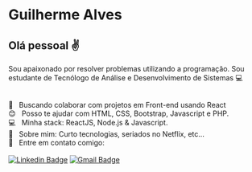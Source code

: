 # Guilherme Alves

## Olá pessoal :v:
Sou apaixonado por resolver problemas utilizando a programação.
Sou estudante de Tecnólogo de Análise e Desenvolvimento de Sistemas :computer:

 <br/> :purple_heart: &nbsp; Buscando colaborar com projetos em Front-end usando React
 <br/> :blush: &nbsp; Posso te ajudar com HTML, CSS, Bootstrap, Javascript e PHP.
 <br/> :computer: &nbsp; Minha stack: ReactJS, Node.js & Javascript.
 <br/> 💬  &nbsp; Sobre mim: Curto tecnologias, seriados no Netflix, etc...
 <br/> :email: &nbsp; Entre em contato comigo:
 <br/> <br/>[![Linkedin Badge](https://img.shields.io/badge/-GuilhermeAlves-blue?style=flat-square&logo=Linkedin&logoColor=white&link=https://www.linkedin.com/in/guilherme-gouveia-alves-1909761a2/)](https://www.linkedin.com/in/guilherme-gouveia-alves-1909761a2/)
[![Gmail Badge](https://img.shields.io/badge/-guilhermebomba18@gmail.com-c14438?style=flat-square&logo=Gmail&logoColor=white&link=mailto:guilhermebomba18@gmail.com)](mailto:guilhermebomba18@gmail.com)
